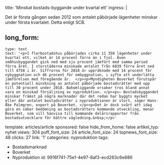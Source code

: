 title: 'Minskat bostads-byggande under kvartal ett'
ingress: |
  <p><span class="SpellingError SCXW102866274" "="">Det</span> <span class="SpellingError SCXW102866274">är</span> <span class="SpellingError SCXW102866274">första</span> <span class="SpellingError SCXW102866274">gången</span><span class="NormalTextRun SCXW102866274"> sedan 2012 </span><span class="SpellingError SCXW102866274">som</span> <span class="SpellingError SCXW102866274">antalet</span> <span class="SpellingError SCXW102866274">påbörjade</span> <span class="SpellingError SCXW102866274">lägenheter</span> <span class="SpellingError SCXW102866274">minskar</span><span class="NormalTextRun SCXW102866274"> under </span><span class="SpellingError SCXW102866274">första</span> <span class="SpellingError SCXW102866274">kvartalet</span><span class="NormalTextRun SCXW102866274">. </span><span class="SpellingError SCXW102866274">Detta</span> <span class="SpellingError SCXW102866274">enligt</span><span class="NormalTextRun SCXW102866274" "=""> SCB.</span><strong> </strong>
  </p>
  
long_form:
  -
    type: text
    text: '<p>I flerbostadshus påbörjades cirka 11 350 lägenheter under kvartal ett, vilket är 14 procent färre än i fjol. Även småhusbyggandet gick ned med sju procent jämfört med samma period förra året. I storstäderna minskade antalet från 6839 förra året ned till 4758 i år. Siffrorna för 2018 är uppräknade med 14 procent för nybyggnation och 46 procent för ombyggnation, i syfte att underlätta jämförelsen med föregående år.  </p><p>Myndigheten Boverket förutspår en potentiell minskning av antalet påbörjade bostadsrätter med upp till 30 procent under 2018. Bakomliggande orsaker tros bland annat vara en minskad försäljning av nyproduktion. </p><p>– Bostadsbyggandet minskar främst på några marknader där det redan har byggts mycket eller där antalet bostadsrätter i nyproduktionen är stort, säger Hans-Åke Palmgren, expert på Boverket. </p><p>Det är dock svårt att idag göra en säker bedömning av bostadsrätters kommande utveckling, menar Boverket, som vill hänvisa till kommande delårsrapporter från bostadsutvecklare för bättre vägledning.&nbsp;</p>'
template: articles/article
sponsored: false
hide_from_home: false
artikel_typ: nyhet
views: 304
puff_font_size: 24
article_font_size: 24
topnews_font_size: 48
clicks: 27
link: '1'
categories: nyproduktion
tags:
  - Bostadsmarknad
  - Boverket
  - Nyproduktion
id: 9916f741-75e1-4e97-8af3-ecd263c6e886
